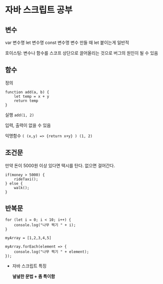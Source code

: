 # 자바 스크립트 공부

## 변수

var 변수명
let 변수명
const 변수명
변수 만들 때 let 붙이는게 일반적

호이스팅: 변수나 함수를 스코프 상단으로 끌어올리는 것으로 버그의 원인이 될 수 있음

## 함수

정의
```
function add(a, b) {
    let temp = x + y
    return temp
}
```

실행
`add(1, 2)`

입력, 출력이 없을 수 있음

익명함수
` ( (x,y) => {return x+y} ) (1, 2) `

## 조건문

만약 돈이 5000원 이상 있다면 택시를 탄다.
없으면 걸어간다.

```
if(money > 5000) {
    rideTaxi();
} else {
    walk();
}
```

## 반복문

```
for (let i = 0; i < 10; i++) {
    console.log("나무 찍기 " + i);
}
```

``` 
myArray = [1,2,3,4,5]

myArray.forEach(element => {
    console.log("나무 찍기 " + element);
});
```

- 자바 스크립트 특징 

    **널널한 문법 + 좀 특이함**
